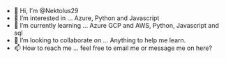 - 👋 Hi, I’m @Nektolus29
- 👀 I’m interested in ... Azure, Python and Javascript
- 🌱 I’m currently learning ... Azure GCP and AWS, Python, Javascript and sql
- 💞️ I’m looking to collaborate on ... Anything to help me learn.
- 📫 How to reach me ... feel free to email me or message me on here? 

<!---
Nektolus29/Nektolus29 is a ✨ special ✨ repository because its `README.md` (this file) appears on your GitHub profile.
You can click the Preview link to take a look at your changes.
--->
